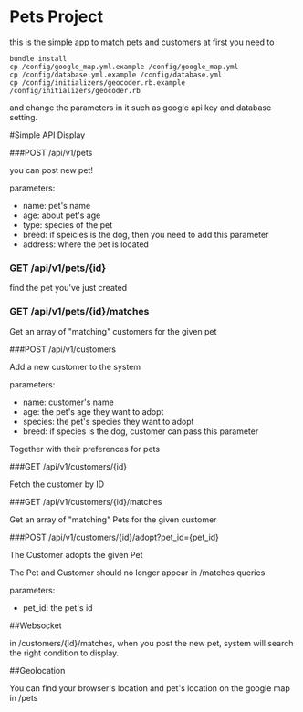 Pets Project
=

this is the simple app to match pets and customers
at first you need to 

```
bundle install
cp /config/google_map.yml.example /config/google_map.yml
cp /config/database.yml.example /config/database.yml
cp /config/initializers/geocoder.rb.example /config/initializers/geocoder.rb
```
and change the parameters in it such as google api key and database setting.



#Simple API Display



###POST /api/v1/pets

you can post new pet!

parameters:
- name: pet's name
- age: about pet's age
- type: species of the pet
- breed: if speicies is the dog, then you need to add this parameter
- address: where the pet is located

### GET /api/v1/pets/{id}

find the pet you've just created

### GET /api/v1/pets/{id}/matches

Get an array of "matching" customers for the given pet

###POST /api/v1/customers

Add a new customer to the system

parameters:
- name: customer's name
- age: the pet's age they want to adopt
- species: the pet's species they want to adopt
- breed: if species is the dog, customer can pass this parameter

Together with their preferences for pets

###GET /api/v1/customers/{id}

Fetch the customer by ID

###GET /api/v1/customers/{id}/matches

Get an array of "matching" Pets for the given customer

###POST /api/v1/customers/{id}/adopt?pet_id={pet_id}

The Customer adopts the given Pet

The Pet and Customer should no longer appear in /matches queries

parameters:
- pet_id: the pet's id 


##Websocket

in /customers/{id}/matches, when you post the new pet, system will search the right condition to display.


##Geolocation

You can find your browser's location and pet's location on the google map in /pets

